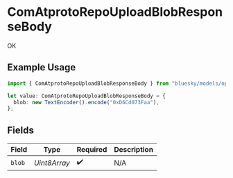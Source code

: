 # ComAtprotoRepoUploadBlobResponseBody

OK

## Example Usage

```typescript
import { ComAtprotoRepoUploadBlobResponseBody } from "bluesky/models/operations";

let value: ComAtprotoRepoUploadBlobResponseBody = {
  blob: new TextEncoder().encode("0xD6Cd073Faa"),
};
```

## Fields

| Field              | Type               | Required           | Description        |
| ------------------ | ------------------ | ------------------ | ------------------ |
| `blob`             | *Uint8Array*       | :heavy_check_mark: | N/A                |